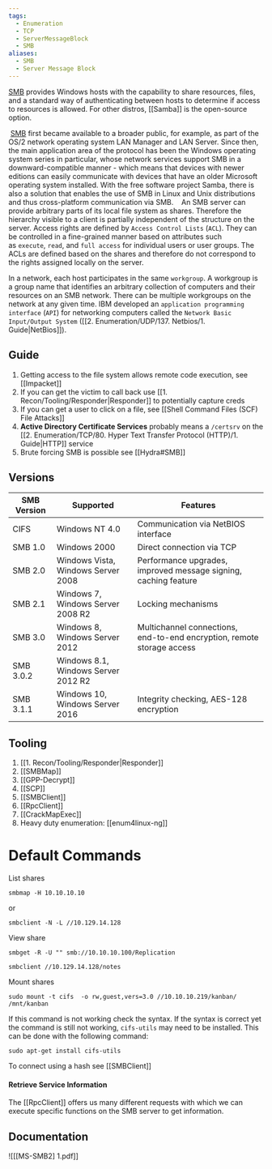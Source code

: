 ```yaml
---
tags:
  - Enumeration
  - TCP
  - ServerMessageBlock
  - SMB
aliases:
  - SMB
  - Server Message Block
---
```


[SMB](https://learn.microsoft.com/en-us/openspecs/windows_protocols/ms-smb2/4287490c-602c-41c0-a23e-140a1f137832) provides Windows hosts with the capability to share resources, files, and a standard way of authenticating between hosts to determine if access to resources is allowed. For other distros, [[Samba]] is the open-source option.

 [SMB](https://docs.microsoft.com/en-us/openspecs/windows_protocols/ms-smb/f210069c-7086-4dc2-885e-861d837df688) first became available to a broader public, for example, as part of the OS/2 network operating system LAN Manager and LAN Server. Since then, the main application area of the protocol has been the Windows operating system series in particular, whose network services support SMB in a downward-compatible manner - which means that devices with newer editions can easily communicate with devices that have an older Microsoft operating system installed. With the free software project Samba, there is also a solution that enables the use of SMB in Linux and Unix distributions and thus cross-platform communication via SMB.
 
 An SMB server can provide arbitrary parts of its local file system as shares. Therefore the hierarchy visible to a client is partially independent of the structure on the server. Access rights are defined by `Access Control Lists` (`ACL`). They can be controlled in a fine-grained manner based on attributes such as `execute`, `read`, and `full access` for individual users or user groups. The ACLs are defined based on the shares and therefore do not correspond to the rights assigned locally on the server.

In a network, each host participates in the same `workgroup`. A workgroup is a group name that identifies an arbitrary collection of computers and their resources on an SMB network. There can be multiple workgroups on the network at any given time. IBM developed an `application programming interface` (`API`) for networking computers called the `Network Basic Input/Output System` ([[2. Enumeration/UDP/137. Netbios/1. Guide|NetBios]]). 

## Guide

1. Getting access to the file system allows remote code execution, see [[Impacket]]
2. If you can get the victim to call back use [[1. Recon/Tooling/Responder|Responder]] to potentially capture creds
3. If you can get a user to click on a file, see [[Shell Command Files (SCF) File Attacks]]
4. **Active Directory Certificate Services** probably means a `/certsrv` on the [[2. Enumeration/TCP/80. Hyper Text Transfer Protocol (HTTP)/1. Guide|HTTP]] service
5. Brute forcing SMB is possible see [[Hydra#SMB]]
## Versions

| **SMB Version** | **Supported**                       | **Features**                                                           |
| --------------- | ----------------------------------- | ---------------------------------------------------------------------- |
| CIFS            | Windows NT 4.0                      | Communication via NetBIOS interface                                    |
| SMB 1.0         | Windows 2000                        | Direct connection via TCP                                              |
| SMB 2.0         | Windows Vista, Windows Server 2008  | Performance upgrades, improved message signing, caching feature        |
| SMB 2.1         | Windows 7, Windows Server 2008 R2   | Locking mechanisms                                                     |
| SMB 3.0         | Windows 8, Windows Server 2012      | Multichannel connections, end-to-end encryption, remote storage access |
| SMB 3.0.2       | Windows 8.1, Windows Server 2012 R2 |                                                                        |
| SMB 3.1.1       | Windows 10, Windows Server 2016     | Integrity checking, AES-128 encryption                                 |

## Tooling 

1. [[1. Recon/Tooling/Responder|Responder]]
2. [[SMBMap]]
3. [[GPP-Decrypt]]
4. [[SCP]]
5. [[SMBClient]]
6. [[RpcClient]]
7. [[CrackMapExec]]
8. Heavy duty enumeration: [[enum4linux-ng]]
# Default Commands 

List shares

```
smbmap -H 10.10.10.10
```
or 
```
smbclient -N -L //10.129.14.128
```

View share 

```
smbget -R -U "" smb://10.10.10.100/Replication
```

```shell-session
smbclient //10.129.14.128/notes
```

Mount shares 

```
sudo mount -t cifs  -o rw,guest,vers=3.0 //10.10.10.219/kanban/ /mnt/kanban
```

If this command is not working check the syntax. If the syntax is correct yet the command is still not working, `cifs-utils` may need to be installed. This can be done with the following command:

```shell-session
sudo apt-get install cifs-utils
```

To connect using a hash see [[SMBClient]]

#### Retrieve Service Information

The [[RpcClient]] offers us many different requests with which we can execute specific functions on the SMB server to get information. 


## Documentation

![[[MS-SMB2] 1.pdf]]